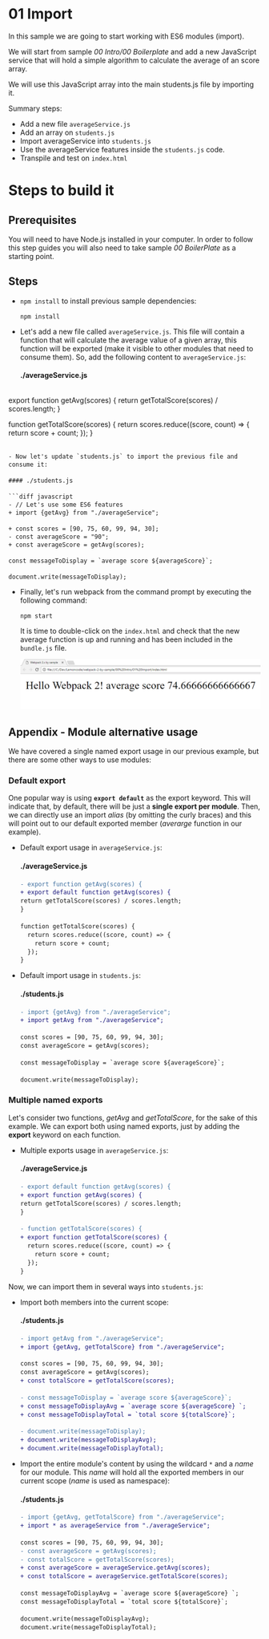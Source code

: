# 01 Import

In this sample we are going to start working with ES6 modules (import).

We will start from sample _00 Intro/00 Boilerplate_ and add a new JavaScript service that will
hold a simple algorithm to calculate the average of an score array.

We will use this JavaScript array into the main students.js file by importing
it.

Summary steps:
 - Add a new file `averageService.js`
 - Add an array on `students.js`
 - Import averageService into `students.js`
 - Use the averageService features inside the `students.js` code.
 - Transpile and test on `index.html`


# Steps to build it

## Prerequisites

You will need to have Node.js installed in your computer. In order to follow this step guides you will also need to take sample _00 BoilerPlate_ as a starting point.

## Steps

- `npm install` to install previous sample dependencies:

  ```
  npm install
  ```

- Let's add a new file called `averageService.js`. This file will contain a function that will calculate the average value of a given array, this function will be exported (make it visible to other modules that need to consume them). So, add the following content to `averageService.js`:

  #### ./averageService.js

  ```javascript
 export function getAvg(scores) {
 return getTotalScore(scores) / scores.length;
}

function getTotalScore(scores) {
  return scores.reduce((score, count) => {
    return score + count;
  });
}
  ```

- Now let's update `students.js` to import the previous file and consume it:

  #### ./students.js

  ```diff javascript
  - // Let's use some ES6 features
  + import {getAvg} from "./averageService";

  + const scores = [90, 75, 60, 99, 94, 30];
  - const averageScore = "90";
  + const averageScore = getAvg(scores);

  const messageToDisplay = `average score ${averageScore}`;

  document.write(messageToDisplay);
  ```

- Finally, let's run webpack from the command prompt by executing the following command:

  ```
  npm start
  ```

  It is time to double-click on the `index.html` and check that the new average function is up and running and has been included in the `bundle.js` file.

  ![running webpack 3](../../99%20Readme%20Resources/00%20Intro/01%20Import/result.png)

## Appendix - Module alternative usage

We have covered a single named export usage in our previous example, but there are some other ways to use modules:

### Default export

  One popular way is using **`export default`** as the export keyword. This will indicate that, by default, there will be just a **single export per module**. Then, we can directly use an import *alias* (by omitting the curly braces) and this will point out to our default exported member (*averarge* function in our example).

  - Default export usage in `averageService.js`:

    #### ./averageService.js

    ```diff
    - export function getAvg(scores) {
    + export default function getAvg(scores) {
    return getTotalScore(scores) / scores.length;
    }

    function getTotalScore(scores) {
      return scores.reduce((score, count) => {
        return score + count;
      });
    }

    ```

  - Default import usage in `students.js`:

    #### ./students.js

    ```diff
    - import {getAvg} from "./averageService";
    + import getAvg from "./averageService";

    const scores = [90, 75, 60, 99, 94, 30];
    const averageScore = getAvg(scores);

    const messageToDisplay = `average score ${averageScore}`;

    document.write(messageToDisplay);
    ```

### Multiple named exports

Let's consider two functions, *getAvg* and *getTotalScore*, for the sake of this example. We can export both using named exports, just by adding the **export** keyword on each function.

  - Multiple exports usage in `averageService.js`:

    #### ./averageService.js

    ```diff
    - export default function getAvg(scores) {
    + export function getAvg(scores) {
    return getTotalScore(scores) / scores.length;
    }

    - function getTotalScore(scores) {
    + export function getTotalScore(scores) {
      return scores.reduce((score, count) => {
        return score + count;
      });
    }
    ```
Now, we can import them in several ways into `students.js`:

  - Import both members into the current scope:

    #### ./students.js

    ```diff
    - import getAvg from "./averageService";
    + import {getAvg, getTotalScore} from "./averageService";

    const scores = [90, 75, 60, 99, 94, 30];
    const averageScore = getAvg(scores);
    + const totalScore = getTotalScore(scores);

    - const messageToDisplay = `average score ${averageScore}`;
    + const messageToDisplayAvg = `average score ${averageScore} `;
    + const messageToDisplayTotal = `total score ${totalScore}`;

    - document.write(messageToDisplay);
    + document.write(messageToDisplayAvg);
    + document.write(messageToDisplayTotal);

    ```  

  - Import the entire module's content by using the wildcard `*` and a *name* for our module. This *name* will hold all the exported members in our current scope (*name* is used as namespace):

    #### ./students.js

    ```diff
    - import {getAvg, getTotalScore} from "./averageService";
    + import * as averageService from "./averageService";

    const scores = [90, 75, 60, 99, 94, 30];
    - const averageScore = getAvg(scores);
    - const totalScore = getTotalScore(scores);
    + const averageScore = averageService.getAvg(scores);
    + const totalScore = averageService.getTotalScore(scores);

    const messageToDisplayAvg = `average score ${averageScore} `;
    const messageToDisplayTotal = `total score ${totalScore}`;

    document.write(messageToDisplayAvg);
    document.write(messageToDisplayTotal);

    ```
